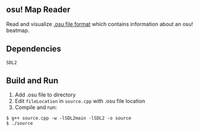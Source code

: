 ## osu! Map Reader
Read and visualize [.osu file format](https://osu.ppy.sh/help/wiki/osu!_File_Formats/Osu_(file_format)) which contains information about an osu! beatmap.

## Dependencies
```
SDL2
```

## Build and Run
1. Add .osu file to directory
2. Edit `fileLocation` in `source.cpp` with .osu file location
3. Compile and run:
```
$ g++ source.cpp -w -lSDL2main -lSDL2 -o source
$ ./source
```